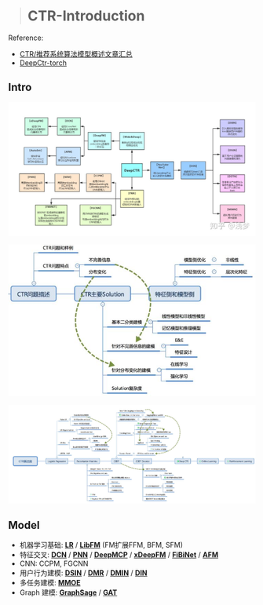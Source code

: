 > # CTR-Introduction

Reference:

* [CTR/推荐系统算法模型概述文章汇总](CTR/推荐系统算法模型概述文章汇总)
* [DeepCtr-torch](https://github.com/shenweichen/deepctr-torch)



## Intro

![preview](CTR-Introduction.assets/v2-dd98a58d2676f20ded7d7b0c61e88fa2_r.jpg)

![img](CTR-Introduction.assets/v2-ea535adb03694693a586145c12347246_720w.jpg)

![preview](CTR-Introduction.assets/v2-fb44a0bd349024e70f8568150493cad2_r.jpg)



## Model

* 机器学习基础: **[LR](https://link.zhihu.com/?target=https%3A//mp.weixin.qq.com/s/lG0Lg-Ri73-rfQWK8c7hiQ)** / **[LibFM](https://link.zhihu.com/?target=https%3A//mp.weixin.qq.com/s/opo53MfxPg313PvVGiHDHg)** (FM扩展FFM, BFM, SFM)
* 特征交叉: **[DCN](https://link.zhihu.com/?target=https%3A//mp.weixin.qq.com/s/Xe51jeW0GfMt1WRshKfqfw)** / **[PNN](https://link.zhihu.com/?target=https%3A//mp.weixin.qq.com/s/1KIAXq5uAgbrkiUOqzN-nA)** / **[DeepMCP](https://link.zhihu.com/?target=https%3A//mp.weixin.qq.com/s/JAucfJuk-sV9kV_UwLBZhg)** / **[xDeepFM](https://link.zhihu.com/?target=https%3A//mp.weixin.qq.com/s/yNEv1hFzRHQ3BMrENimypg)** / **[FiBiNet](https://link.zhihu.com/?target=https%3A//mp.weixin.qq.com/s/cCR9wcquV2f0TDcBnNkzSQ)** / **[AFM](https://link.zhihu.com/?target=https%3A//mp.weixin.qq.com/s/5FFkZJI8TxPXlbiTtYKj6Q)**
* CNN: CCPM, FGCNN
* 用户行为建模: **[DSIN](https://link.zhihu.com/?target=https%3A//mp.weixin.qq.com/s/f1FJTQdCgKnfQ2LxwIzTRA)** / **[DMR](https://link.zhihu.com/?target=https%3A//mp.weixin.qq.com/s/3fOQcs91T8hp4vvZ4CaZMg)** / **[DMIN](https://link.zhihu.com/?target=https%3A//mp.weixin.qq.com/s/Pfd_w2HxVziNNUCLFnGALw)** / **[DIN](https://link.zhihu.com/?target=https%3A//mp.weixin.qq.com/s/j6ac63_1AJvkiRyjjv_63Q)**
* 多任务建模: **[MMOE](https://link.zhihu.com/?target=https%3A//mp.weixin.qq.com/s/qn38VYu87KPDCw3xFN_6eQ)**
* Graph 建模: **[GraphSage](https://link.zhihu.com/?target=https%3A//mp.weixin.qq.com/s/zNfUCE1wotfLEqJkqL8NHA)** / **[GAT](https://link.zhihu.com/?target=https%3A//mp.weixin.qq.com/s/_ZPJl3fS-bl4xtm0KaCOdQ)**







